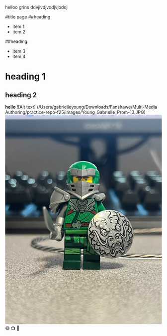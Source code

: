 helloo grins 
ddvjivdjvodjvjodoj

#title page
##heading
- item 1
- item 2

##heading
- item 3
- item 4
# heading 1
## heading 2
**hello** 
![Alt text] (/Users/gabrielleyoung/Downloads/Fanshawe/Multi-Media Authoring/practice-repo-f25/images/Young_Gabrielle_Prom-13.JPG)
![PICTURE OF AN](images/Binh_An_Photo.JPG)
:smile: 
:tv:
:snake:
